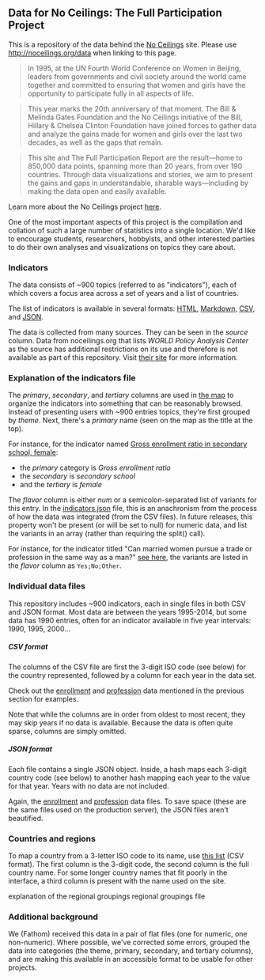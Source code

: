 ## Data for No Ceilings: The Full Participation Project

This is a repository of the data behind the [No Ceilings](http://noceilings.org) site. Please use http://noceilings.org/data when linking to this page. 

> In 1995, at the UN Fourth World Conference on Women in Beijing, leaders from governments and civil society around the world came together and committed to ensuring that women and girls have the opportunity to participate fully in all aspects of life.

> This year marks the 20th anniversary of that moment. The Bill & Melinda Gates Foundation and the No Ceilings initiative of the Bill, Hillary & Chelsea Clinton Foundation have joined forces to gather data and analyze the gains made for women and girls over the last two decades, as well as the gaps that remain.

> This site and The Full Participation Report are the result—home to 850,000 data points, spanning more than 20 years, from over 190 countries. Through data visualizations and stories, we aim to present the gains and gaps in understandable, sharable ways—including by making the data open and easily available.

Learn more about the No Ceilings project [here](http://noceilings.org/about). 

One of the most important aspects of this project is the compilation and collation of such a large number of statistics into a single location. We'd like to encourage students, researchers, hobbyists, and other interested parties to do their own analyses and visualizations on topics they care about.


### Indicators

The data consists of ~900 topics (referred to as "indicators"), each of which covers a focus area across a set of years and a list of countries.

The list of indicators is available in several formats: [HTML](http://htmlpreview.github.com/?https://raw.githubusercontent.com/fathominfo/noceilings-data/master/indicators.html), [Markdown](https://github.com/fathominfo/noceilings-data/blob/master/indicators.md), [CSV](https://raw.githubusercontent.com/fathominfo/noceilings-data/master/indicators.csv), and [JSON](https://raw.githubusercontent.com/fathominfo/noceilings-data/master/indicators.json). 

The data is collected from many sources. They can be seen in the *source* column. Data from noceilings.org that lists *WORLD Policy Analysis Center* as the source has additional restrictions on its use and therefore is not available as part of this repository. Visit [their site](http://worldpolicyforum.org/noceilings) for more information.


### Explanation of the indicators file

The *primary*, *secondary*, and *tertiary* columns are used in [the map](http://noceilings.org/map) to organize the indicators into something that can be reasonably browsed. Instead of presenting users with ~900 entries topics, they're first grouped by *theme*. Next, there's a *primary* name (seen on the map as the title at the top). 

For instance, for the indicator named [Gross enrollment ratio in secondary school, female](http://noceilings.org/map/#GERSFEIN&2012):
 * the *primary* category is *Gross enrollment ratio*
 * the *secondary* is *secondary school* 
 * and the *tertiary* is *female*

The *flavor* column is either *num* or a semicolon-separated list of variants for this entry. In the [indicators.json]() file, this is an anachronism from the process of how the data was integrated (from the CSV files). In future releases, this property won't be present (or will be set to null) for numeric data, and list the variants in an array (rather than requiring the split() call).

For instance, for the indicator titled "Can married women pursue a trade or profession in the same way as a man?" [see here](http://noceilings.org/map/#MWPTPWBL), the variants are listed in the *flavor* column as `Yes;No;Other`.


### Individual data files

This repository includes ~900 indicators, each in single files in both CSV and JSON format. Most data are between the years 1995-2014, but some data has 1990 entries, often for an indicator available in five year intervals: 1990, 1995, 2000... 


##### CSV format

The columns of the CSV file are first the 3-digit ISO code (see below) for the country represented, followed by a column for each year in the data set. 

Check out the [enrollment](https://raw.githubusercontent.com/fathominfo/noceilings-data/master/csv/GERSFEIN.csv) and [profession](https://raw.githubusercontent.com/fathominfo/noceilings-data/master/csv/MWPTPWBL.csv) data mentioned in the previous section for examples.

Note that while the columns are in order from oldest to most recent, they may skip years if no data is available. Because the data is often quite sparse, columns are simply omitted.


##### JSON format

Each file contains a single JSON object. Inside, a hash maps each 3-digit country code (see below) to another hash mapping each year to the value for that year. Years with no data are not included.

Again, the [enrollment](https://raw.githubusercontent.com/fathominfo/noceilings-data/master/json/GERSFEIN.json) and [profession](https://raw.githubusercontent.com/fathominfo/noceilings-data/master/json/MWPTPWBL.json) data files. To save space (these are the same files used on the production server), the JSON files aren't beautified. 


### Countries and regions

To map a country from a 3-letter ISO code to its name, use [this list](https://raw.githubusercontent.com/fathominfo/noceilings-data/master/countries.csv) (CSV format). The first column is the 3-digit code, the second column is the full country name. For some longer country names that fit poorly in the interface, a third column is present with the name used on the site. 

explanation of the regional groupings
regional groupings file

### Additional background

We (Fathom) received this data in a pair of flat files (one for numeric, one non-numeric). Where possible, we've corrected some errors, grouped the data into categories (the theme, primary, secondary, and tertiary columns), and are making this available in an accessible format to be usable for other projects. 

